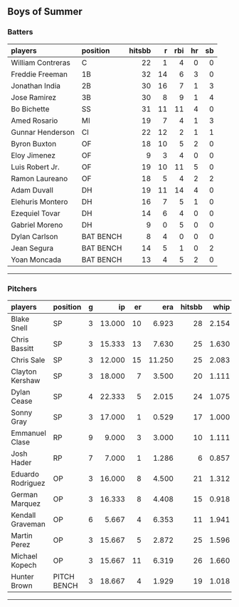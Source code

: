 ## Boys of Summer

### Batters

 
|players           |position  | hitsbb|  r| rbi| hr| sb| 
|:-----------------|:---------|------:|--:|---:|--:|--:| 
|William Contreras |C         |     22|  1|   4|  0|  0| 
|Freddie Freeman   |1B        |     32| 14|   6|  3|  0| 
|Jonathan India    |2B        |     30| 16|   7|  1|  3| 
|Jose Ramirez      |3B        |     30|  8|   9|  1|  4| 
|Bo Bichette       |SS        |     31| 11|  11|  4|  0| 
|Amed Rosario      |MI        |     19|  7|   4|  1|  3| 
|Gunnar Henderson  |CI        |     22| 12|   2|  1|  1| 
|Byron Buxton      |OF        |     18| 10|   5|  2|  0| 
|Eloy Jimenez      |OF        |      9|  3|   4|  0|  0| 
|Luis Robert Jr.   |OF        |     19| 10|  11|  5|  0| 
|Ramon Laureano    |OF        |     18|  5|   4|  2|  2| 
|Adam Duvall       |DH        |     19| 11|  14|  4|  0| 
|Elehuris Montero  |DH        |     16|  7|   5|  1|  0| 
|Ezequiel Tovar    |DH        |     14|  6|   4|  0|  0| 
|Gabriel Moreno    |DH        |      9|  0|   5|  0|  0| 
|Dylan Carlson     |BAT BENCH |      8|  4|   0|  0|  0| 
|Jean Segura       |BAT BENCH |     14|  5|   1|  0|  2| 
|Yoan Moncada      |BAT BENCH |     13|  4|   5|  2|  0| 


* * *

### Pitchers

 
|players           |position    |  g|     ip| er|    era| hitsbb|  whip| so|  w| sv| 
|:-----------------|:-----------|--:|------:|--:|------:|------:|-----:|--:|--:|--:| 
|Blake Snell       |SP          |  3| 13.000| 10|  6.923|     28| 2.154| 16|  0|  0| 
|Chris Bassitt     |SP          |  3| 15.333| 13|  7.630|     25| 1.630| 12|  1|  0| 
|Chris Sale        |SP          |  3| 12.000| 15| 11.250|     25| 2.083| 19|  1|  0| 
|Clayton Kershaw   |SP          |  3| 18.000|  7|  3.500|     20| 1.111| 17|  2|  0| 
|Dylan Cease       |SP          |  4| 22.333|  5|  2.015|     24| 1.075| 29|  2|  0| 
|Sonny Gray        |SP          |  3| 17.000|  1|  0.529|     17| 1.000| 19|  2|  0| 
|Emmanuel Clase    |RP          |  9|  9.000|  3|  3.000|     10| 1.111|  8|  1|  5| 
|Josh Hader        |RP          |  7|  7.000|  1|  1.286|      6| 0.857| 13|  0|  4| 
|Eduardo Rodriguez |OP          |  3| 16.000|  8|  4.500|     21| 1.312|  9|  0|  0| 
|German Marquez    |OP          |  3| 16.333|  8|  4.408|     15| 0.918| 13|  2|  0| 
|Kendall Graveman  |OP          |  6|  5.667|  4|  6.353|     11| 1.941|  4|  1|  0| 
|Martin Perez      |OP          |  3| 15.667|  5|  2.872|     25| 1.596| 16|  2|  0| 
|Michael Kopech    |OP          |  3| 15.667| 11|  6.319|     26| 1.660| 14|  0|  0| 
|Hunter Brown      |PITCH BENCH |  3| 18.667|  4|  1.929|     19| 1.018| 17|  2|  0| 


* * *


